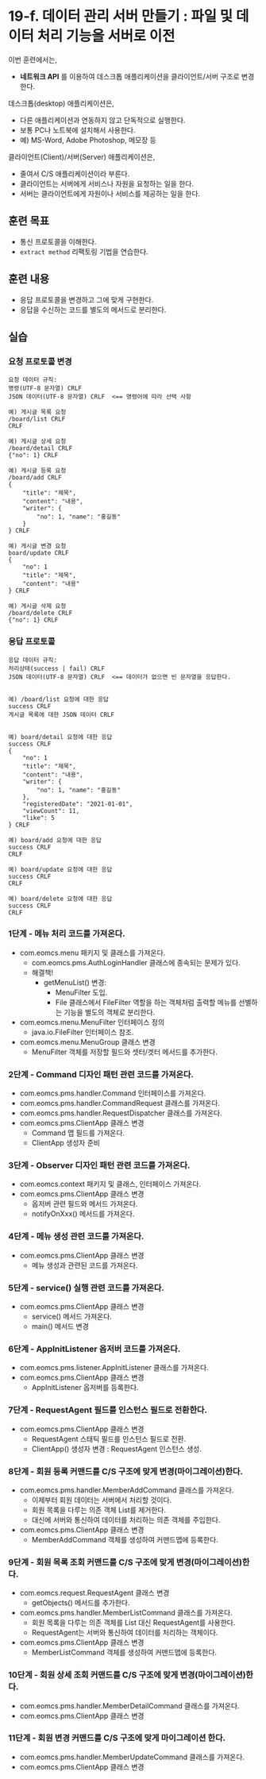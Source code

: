 # 19-f. 데이터 관리 서버 만들기 : 파일 및 데이터 처리 기능을 서버로 이전


이번 훈련에서는,
- **네트워크 API** 를 이용하여 데스크톱 애플리케이션을 클라이언트/서버 구조로 변경한다.

데스크톱(desktop) 애플리케이션은,
- 다른 애플리케이션과 연동하지 않고 단독적으로 실행한다.
- 보통 PC나 노트북에 설치해서 사용한다.
- 예) MS-Word, Adobe Photoshop, 메모장 등

클라이언트(Client)/서버(Server) 애플리케이션은,
- 줄여서 C/S 애플리케이션이라 부른다.
- 클라이언트는 서버에게 서비스나 자원을 요청하는 일을 한다.
- 서버는 클라이언트에게 자원이나 서비스를 제공하는 일을 한다.


## 훈련 목표
- 통신 프로토콜을 이해한다.
- `extract method` 리팩토링 기법을 연습한다.

## 훈련 내용
- 응답 프로토콜을 변경하고 그에 맞게 구현한다.
- 응답을 수신하는 코드를 별도의 메서드로 분리한다.

## 실습

### 요청 프로토콜 변경

```
요청 데이터 규칙: 
명령(UTF-8 문자열) CRLF
JSON 데이터(UTF-8 문자열) CRLF  <== 명령어에 따라 선택 사항

예) 게시글 목록 요청
/board/list CRLF
CRLF

예) 게시글 상세 요청
/board/detail CRLF
{"no": 1} CRLF

예) 게시글 등록 요청
/board/add CRLF
{
    "title": "제목", 
    "content": "내용", 
    "writer": {
        "no": 1, "name": "홍길동"
    }
} CRLF

예) 게시글 변경 요청
board/update CRLF
{
    "no": 1
    "title": "제목", 
    "content": "내용"
} CRLF

예) 게시글 삭제 요청
/board/delete CRLF
{"no": 1} CRLF
```

### 응답 프로토콜

```
응답 데이터 규칙: 
처리상태(success | fail) CRLF
JSON 데이터(UTF-8 문자열) CRLF  <== 데이터가 없으면 빈 문자열을 응답한다.


예) /board/list 요청에 대한 응답
success CRLF
게시글 목록에 대한 JSON 데이터 CRLF


예) board/detail 요청에 대한 응답
success CRLF
{
    "no": 1
    "title": "제목", 
    "content": "내용", 
    "writer": {
        "no": 1, "name": "홍길동"
    },
    "registeredDate": "2021-01-01",
    "viewCount": 11,
    "like": 5
} CRLF

예) board/add 요청에 대한 응답
success CRLF
CRLF

예) board/update 요청에 대한 응답
success CRLF
CRLF

예) board/delete 요청에 대한 응답
success CRLF
CRLF
```



### 1단계 - 메뉴 처리 코드를 가져온다.

- com.eomcs.menu 패키지 및 클래스를 가져온다.
    - com.eomcs.pms.AuthLoginHandler 클래스에 종속되는 문제가 있다.
    - 해결책!
        - getMenuList() 변경: 
            - MenuFilter 도입. 
            - File 클래스에서 FileFilter 역할을 하는 객체처럼 출력할 메뉴를 선별하는 기능을 별도의 객체로 분리한다.
- com.eomcs.menu.MenuFilter 인터페이스 정의
    - java.io.FileFilter 인터페이스 참조.
- com.eomcs.menu.MenuGroup 클래스 변경
    - MenuFilter 객체를 저장할 필드와 셋터/겟터 메서드를 추가한다.

### 2단계 - Command 디자인 패턴 관련 코드를 가져온다.

- com.eomcs.pms.handler.Command 인터페이스를 가져온다.
- com.eomcs.pms.handler.CommandRequest 클래스를 가져온다.
- com.eomcs.pms.handler.RequestDispatcher 클래스를 가져온다.
- com.eomcs.pms.ClientApp 클래스 변경
    - Command 맵 필드를 가져온다.
    - ClientApp 생성자 준비

### 3단계 - Observer 디자인 패턴 관련 코드를 가져온다.

- com.eomcs.context 패키지 및 클래스, 인터페이스 가져온다.
- com.eomcs.pms.ClientApp 클래스 변경
    - 옵저버 관련 필드와 메서드 가져온다.
    - notifyOnXxx() 메서드를 가져온다.

### 4단계 - 메뉴 생성 관련 코드를 가져온다.

- com.eomcs.pms.ClientApp 클래스 변경
    - 메뉴 생성과 관련된 코드를 가져온다.

### 5단계 - service() 실행 관련 코드를 가져온다.

- com.eomcs.pms.ClientApp 클래스 변경
    - service() 메서드 가져온다.
    - main() 메서드 변경

### 6단계 - AppInitListener 옵저버 코드를 가져온다.

- com.eomcs.pms.listener.AppInitListener 클래스를 가져온다.
- com.eomcs.pms.ClientApp 클래스 변경
    - AppInitListener 옵저버를 등록한다.

### 7단계 - RequestAgent 필드를 인스턴스 필드로 전환한다.

- com.eomcs.pms.ClientApp 클래스 변경
    - RequestAgent 스태틱 필드를 인스턴스 필드로 전환.
    - ClientApp() 생성자 변경 : RequestAgent 인스턴스 생성.

### 8단계 - 회원 등록 커맨드를 C/S 구조에 맞게 변경(마이그레이션)한다.

- com.eomcs.pms.handler.MemberAddCommand 클래스를 가져온다.
    - 이제부터 회원 데이터는 서버에서 처리할 것이다.
    - 회원 목록을 다루는 의존 객체 List를 제거한다.
    - 대신에 서버와 통신하여 데이터를 처리하는 의존 객체를 주입한다.
- com.eomcs.pms.ClientApp 클래스 변경
    - MemberAddCommand 객체를 생성하여 커맨드맵에 등록한다.

### 9단계 - 회원 목록 조회 커맨드를 C/S 구조에 맞게 변경(마이그레이션)한다.

- com.eomcs.request.RequestAgent 클래스 변경
    - getObjects() 메서드를 추가한다.
- com.eomcs.pms.handler.MemberListCommand 클래스를 가져온다.
    - 회원 목록을 다루는 의존 객체를 List 대신 RequestAgent를 사용한다.
    - RequestAgent는 서버와 통신하여 데이터를 처리하는 객체이다.
- com.eomcs.pms.ClientApp 클래스 변경
    - MemberListCommand 객체를 생성하여 커맨드맵에 등록한다.

### 10단계 - 회원 상세 조회 커맨드를 C/S 구조에 맞게 변경(마이그레이션)한다.

- com.eomcs.pms.handler.MemberDetailCommand 클래스를 가져온다.
- com.eomcs.pms.ClientApp 클래스 변경

### 11단계 - 회원 변경 커맨드를 C/S 구조에 맞게 마이그레이션 한다.

- com.eomcs.pms.handler.MemberUpdateCommand 클래스를 가져온다.
- com.eomcs.pms.ClientApp 클래스 변경